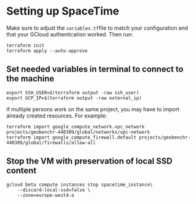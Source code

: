 # Setting up SpaceTime
Make sure to adjust the `variables.tf`file to match your configuration and that your GCloud authentication worked. Then run:
```
terraform init
terraform apply --auto-approve
```
## Set needed variables in terminal to connect to the machine
```
export SSH_USER=$(terraform output -raw ssh_user)
export GCP_IP=$(terraform output -raw external_ip)
```
If multiple persons work on the same project, you may have to import already created resources.
For example:
```
terraform import google_compute_network.vpc_network projects/geobenchr-440309/global/networks/vpc-network
terraform import google_compute_firewall.default projects/geobenchr-440309/global/firewalls/allow-all
```
## Stop the VM with preservation of local SSD content
```
gcloud beta compute instances stop spacetime_instance\
    --discard-local-ssd=false \
    --zone=europe-west4-a
```